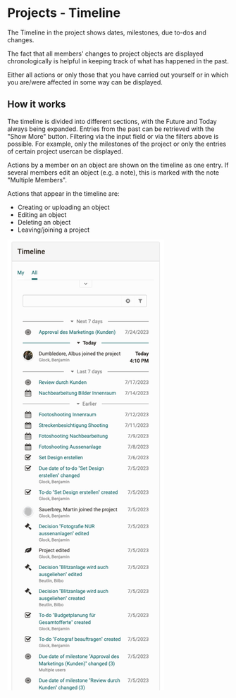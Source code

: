 # Projects - Timeline

The Timeline in the project shows dates, milestones, due to-dos and changes.

The fact that all members' changes to project objects are displayed chronologically is helpful in keeping track of what has happened in the past.

Either all actions or only those that you have carried out yourself or in which you are/were affected in some way can be displayed.

## How it works

The timeline is divided into different sections, with the Future and Today always being expanded. Entries from the past can be retrieved with the "Show More" button. Filtering via the input field or via the filters above is possible. For example, only the milestones of the project or only the entries of certain project usercan be displayed. 

Actions by a member on an object are shown on the timeline as one entry. If several members edit an object (e.g. a note), this is marked with the note "Multiple Members".

Actions that appear in the timeline are:

* Creating or uploading an object 
* Editing an object
* Deleting an object
* Leaving/joining a project

![Bild der Zeitleiste](assets/project-timeline.png)